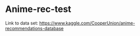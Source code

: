# Anime-rec-test

Link to data set:
https://www.kaggle.com/CooperUnion/anime-recommendations-database
